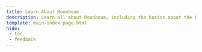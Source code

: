 ```yaml
---
title: Learn About Moonbeam
description: Learn all about Moonbeam, including the basics about the Ethereum-compatible smart contract platform and its compelling features.
template: main-index-page.html
hide: 
 - toc
 - feedback
---
```

